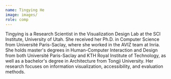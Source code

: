 ```yaml
---
name: Tingying He
image: images/
role: comp
---
```

 
Tingying is a Research Scientist in the Visualization Design Lab at the SCI Institute, University of Utah. She received her Ph.D. in Computer Science from Université Paris-Saclay, where she worked in the AVIZ team at Inria. She holds master's degrees in Human-Computer Interaction and Design from both Université Paris-Saclay and KTH Royal Institute of Technology, as well as a bachelor's degree in Architecture from Tongji University. Her research focuses on information visualization, accessibility, and evaluation methods.

